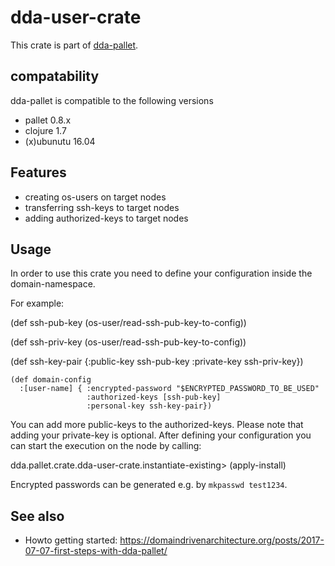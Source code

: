 # dda-user-crate

This crate is part of [dda-pallet](https://domaindrivenarchitecture.org/pages/dda-pallet/).

## compatability
dda-pallet is compatible to the following versions
 * pallet 0.8.x
 * clojure 1.7
 * (x)ubunutu 16.04

## Features
 * creating os-users on target nodes
 * transferring ssh-keys to target nodes
 * adding authorized-keys to target nodes

## Usage
In order to use this crate you need to define your configuration inside the domain-namespace.

For example:

(def ssh-pub-key
 (os-user/read-ssh-pub-key-to-config))

(def ssh-priv-key (os-user/read-ssh-pub-key-to-config))

(def ssh-key-pair
  {:public-key ssh-pub-key
   :private-key ssh-priv-key})

```
(def domain-config
  :[user-name] { :encrypted-password "$ENCRYPTED_PASSWORD_TO_BE_USED"
                 :authorized-keys [ssh-pub-key]
                 :personal-key ssh-key-pair})
```

You can add more public-keys to the authorized-keys. Please note that adding your
private-key is optional. After defining your configuration you can start the execution
on the node by calling:

dda.pallet.crate.dda-user-crate.instantiate-existing> (apply-install)

Encrypted passwords can be generated e.g. by `mkpasswd test1234`.

## See also
* Howto getting started: https://domaindrivenarchitecture.org/posts/2017-07-07-first-steps-with-dda-pallet/
